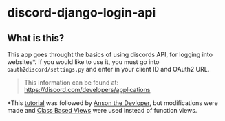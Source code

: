 # discord-django-login-api
## What is this?
This app goes throught the basics of using discords API, for logging into websites*. If you would like to use it, you must go into ```oauth2discord/settings.py``` and enter in your client ID and OAuth2 URL. 
>This information can be found at: https://discord.com/developers/applications

*This [tutorial](https://youtu.be/Cr-jxZ1TsuE) was followed by [Anson the Devloper](https://www.youtube.com/channel/UCvjXo25nY-WMCTEXZZb0xsw), but modifications were made and [Class Based Views](https://docs.djangoproject.com/en/3.1/topics/class-based-views/) were used instead of function views.
